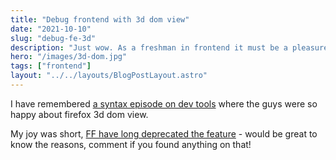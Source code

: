 ```yaml
---
title: "Debug frontend with 3d dom view"
date: "2021-10-10"
slug: "debug-fe-3d"
description: "Just wow. As a freshman in frontend it must be a pleasure to see your dom hierarchy crisp and clear - or is it?"
hero: "/images/3d-dom.jpg"
tags: ["frontend"]
layout: "../../layouts/BlogPostLayout.astro"
---
```


I have remembered [a syntax episode on dev tools](https://syntax.fm/show/366/dev-tools-power-elements-tab)  where the guys were so happy about firefox 3d dom view. 

My joy was short, [FF have long deprecated the feature](https://developer.mozilla.org/en-US/docs/Tools/3D_View) -  would be great to know the reasons, comment if you found anything on that!